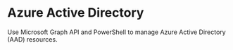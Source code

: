 # Azure Active Directory

Use Microsoft Graph API and PowerShell to manage Azure Active Directory (AAD) resources.
